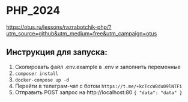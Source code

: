 # PHP_2024

https://otus.ru/lessons/razrabotchik-php/?utm_source=github&utm_medium=free&utm_campaign=otus

## Инструкция для запуска:

1. Скопировать файл .env.example в .env и заполнить переменные
2. `composer install`
3. `docker-compose up -d`
4. Перейти в телеграм-чат с ботом `https://t.me/+kcTccW8du09lNTFi`
5. Отправить POST запрос на http://localhost:80
   `{
   "data": "data"
   }`
